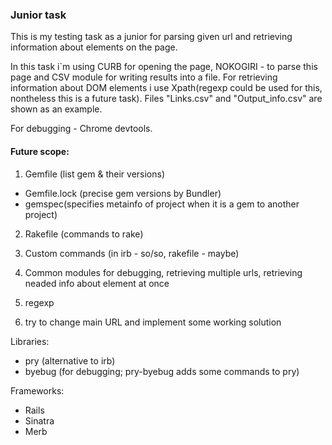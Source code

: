 ### Junior task

This is my testing task as a junior for parsing given url and retrieving information about elements on the page.

In this task i`m using CURB for opening the page, NOKOGIRI - to parse this page and CSV module for writing results into a file. For retrieving information about DOM elements i use Xpath(regexp could be used for this, nontheless this is a future task). Files "Links.csv" and "Output_info.csv" are shown as an example.

For debugging - Chrome devtools.

#### Future scope:

1) Gemfile (list gem & their versions)
- Gemfile.lock (precise gem versions by Bundler)
- gemspec(specifies metainfo of project when it is a gem to another project)
2) Rakefile (commands to rake)
3) Custom commands (in irb - so/so, rakefile - maybe)
4) Common modules for debugging, retrieving multiple urls, retrieving neaded info about element at once


5) regexp
6) try to change main URL and implement some working solution

Libraries: 
- pry (alternative to irb)
- byebug (for debugging; pry-byebug adds some commands to pry)

Frameworks:
- Rails
- Sinatra
- Merb